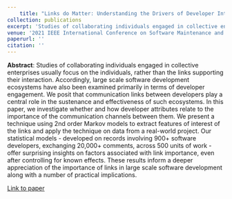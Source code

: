 ```yaml
---
    title: "Links do Matter: Understanding the Drivers of Developer Interactions in Software Ecosystems"
collection: publications
excerpt: 'Studies of collaborating individuals engaged in collective enterprises usually focus on the individuals, rather than the links supporting their interaction. Accordingly, large scale software development ecosystems have also been examined primarily in terms of developer engagement. We posit that communication links between developers play a central role in the sustenance and effectiveness of such ecosystems. In this paper, we investigate whether and how developer attributes relate to the importance of the communication channels between them. We present a technique using 2nd order Markov models to extract features of interest of the links and apply the technique on data from a real-world project. Our statistical models - developed on records involving 900+ software developers, exchanging 20,000+ comments, across 500 units of work - offer surprising insights on factors associated with link importance, even after controlling for known effects. These results inform a deeper appreciation of the importance of links in large scale software development along with a number of practical implications.'
venue: '2021 IEEE International Conference on Software Maintenance and Evolution (ICSME)'
paperurl: ''
citation: ''
---
```

**Abstract**: Studies of collaborating individuals engaged in collective enterprises usually focus on the individuals, rather than the links supporting their interaction. Accordingly, large scale software development ecosystems have also been examined primarily in terms of developer engagement. We posit that communication links between developers play a central role in the sustenance and effectiveness of such ecosystems. In this paper, we investigate whether and how developer attributes relate to the importance of the communication channels between them. We present a technique using 2nd order Markov models to extract features of interest of the links and apply the technique on data from a real-world project. Our statistical models - developed on records involving 900+ software developers, exchanging 20,000+ comments, across 500 units of work - offer surprising insights on factors associated with link importance, even after controlling for known effects. These results inform a deeper appreciation of the importance of links in large scale software development along with a number of practical implications. 

[Link to paper](https://ieeexplore.ieee.org/abstract/document/9609179)

<!-- Recommended citation:  -->